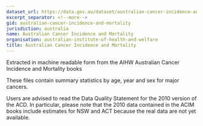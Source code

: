 ```yaml
---
dataset_url: https://data.gov.au/dataset/australian-cancer-incidence-and-mortality
excerpt_separator: <!--more-->
gid: australian-cancer-incidence-and-mortality
jurisdiction: australia
name: Australian Cancer Incidence and Mortality
organisation: australian-institute-of-health-and-welfare
title: Australian Cancer Incidence and Mortality
---
```


Extracted in machine readable form from the AIHW Australian Cancer Incidence and Mortality books

<!--more-->

These files contain summary statistics by age, year and sex for major cancers.

Users are advised to read the Data Quality Statement for the 2010 version of the ACD. In particular, please note that the 2010 data contained in the ACIM books include estimates for NSW and ACT because the real data are not yet available.